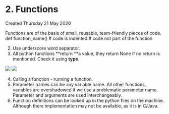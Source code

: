 # 2. Functions
Created Thursday 21 May 2020

Functions are of the basis of small, reusable, team-friendly pieces of code.
	def function_name()
		# code is indented
	# code not part of the function	


2. Use underscore word separator.
3. All python functions **return **a value, they return None if no return is mentioned. Check it using **type**. 

![](pasted_image%2021.png) ![](pasted_image002%208.png)

4. Calling a function - running a function.
5. Parameter names can be any variable name. All other functions, variables are overshadowed if we use a problematic parameter name. Parameter and arguments are used interchangeably.
6. Function definitions can be looked up in the python files on the machine. Although there implementation may not be available, as it is in C/Java.


